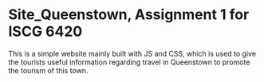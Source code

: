# Site_Queenstown, Assignment 1 for ISCG 6420

This is a simple website mainly built with JS and CSS, which is used to give the tourists useful information regarding travel in Queenstown to promote the tourism of this town. 
